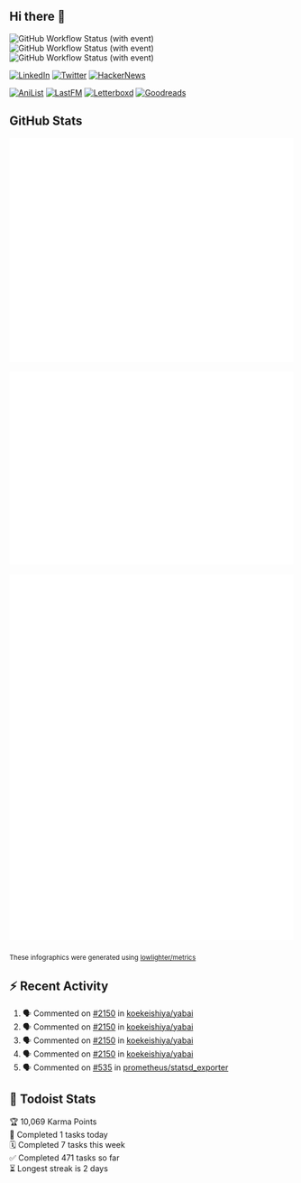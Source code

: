 ## Hi there 👋

![GitHub Workflow Status (with event)](https://img.shields.io/github/actions/workflow/status/PrayagS/PrayagS/metrics.yml?style=plastic&label=GitHub%20metrics)
![GitHub Workflow Status (with event)](https://img.shields.io/github/actions/workflow/status/PrayagS/PrayagS/github-recent-activity.yml?style=plastic&label=GitHub%20recent%20activity)
![GitHub Workflow Status (with event)](https://img.shields.io/github/actions/workflow/status/PrayagS/PrayagS/todoist.yml?style=plastic&label=Todoist%20activity)

[![LinkedIn](https://img.shields.io/badge/linkedin-%231E77B5.svg?&style=flat&logo=linkedin&logoColor=white)](https://linkedin.com/in/prayag-savsani)
[![Twitter](https://img.shields.io/badge/twitter-%2300acee.svg?&style=flat&logo=twitter&logoColor=white)](https://twitter.com/PrayagSavsani)
[![HackerNews](https://img.shields.io/hackernews/user-karma/PrayagS?style=flat&logo=ycombinator&logoColor=%23f0652f&labelColor=%23ffffff&color=%23f0652f)](https://news.ycombinator.com/user?id=PrayagS)

[![AniList](https://img.shields.io/badge/%20Prayagmatic-%2520?logo=anilist&logoColor=%2302A9FF&color=%23ffffff)](https://anilist.co/user/Prayagmatic/)
[![LastFM](https://img.shields.io/badge/%20PrayagS527-%2520?logo=lastdotfm&logoColor=%23ffffff&color=%23d51007)](https://www.last.fm/user/PrayagS527)
[![Letterboxd](https://img.shields.io/badge/%20Prayagmatic-%2520?logo=letterboxd&logoColor=%23202830&color=%23ffffff)](https://letterboxd.com/Prayagmatic/)
[![Goodreads](https://img.shields.io/badge/%20Prayagmatic-%2520?logo=goodreads&logoColor=%2375420e&color=%23e9e5cd)](https://www.goodreads.com/user/show/170988088-prayagmatic)

## GitHub Stats

![](./col1.metrics.svg)

![](./followup.metrics.svg)

![](./col2.metrics.svg)

<sub>These infographics were generated using [lowlighter/metrics](https://github.com/lowlighter/metrics)</sub>

## :zap: Recent Activity

<!--START_SECTION:activity-->
1. 🗣 Commented on [#2150](https://github.com/koekeishiya/yabai/issues/2150#issuecomment-1993628369) in [koekeishiya/yabai](https://github.com/koekeishiya/yabai)
2. 🗣 Commented on [#2150](https://github.com/koekeishiya/yabai/issues/2150#issuecomment-1987170914) in [koekeishiya/yabai](https://github.com/koekeishiya/yabai)
3. 🗣 Commented on [#2150](https://github.com/koekeishiya/yabai/issues/2150#issuecomment-1987155085) in [koekeishiya/yabai](https://github.com/koekeishiya/yabai)
4. 🗣 Commented on [#2150](https://github.com/koekeishiya/yabai/issues/2150#issuecomment-1986870589) in [koekeishiya/yabai](https://github.com/koekeishiya/yabai)
5. 🗣 Commented on [#535](https://github.com/prometheus/statsd_exporter/issues/535#issuecomment-1975931417) in [prometheus/statsd_exporter](https://github.com/prometheus/statsd_exporter)
<!--END_SECTION:activity-->

## :memo: Todoist Stats

<!-- TODO-IST:START -->
🏆  10,069 Karma Points           
🌸  Completed 1 tasks today           
🗓  Completed 7 tasks this week           
✅  Completed 471 tasks so far           
⏳  Longest streak is 2 days
<!-- TODO-IST:END -->
